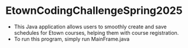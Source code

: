 # EtownCodingChallengeSpring2025
- This Java application allows users to smoothly create and save schedules for Etown courses, helping them with course registration.
- To run this program, simply run MainFrame.java
